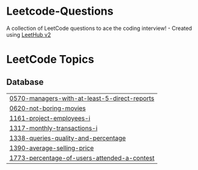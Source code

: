 # Leetcode-Questions
A collection of LeetCode questions to ace the coding interview! - Created using [LeetHub v2](https://github.com/arunbhardwaj/LeetHub-2.0)

<!---LeetCode Topics Start-->
# LeetCode Topics
## Database
|  |
| ------- |
| [0570-managers-with-at-least-5-direct-reports](https://github.com/bhavish1232/Leetcode-Questions/tree/master/0570-managers-with-at-least-5-direct-reports) |
| [0620-not-boring-movies](https://github.com/bhavish1232/Leetcode-Questions/tree/master/0620-not-boring-movies) |
| [1161-project-employees-i](https://github.com/bhavish1232/Leetcode-Questions/tree/master/1161-project-employees-i) |
| [1317-monthly-transactions-i](https://github.com/bhavish1232/Leetcode-Questions/tree/master/1317-monthly-transactions-i) |
| [1338-queries-quality-and-percentage](https://github.com/bhavish1232/Leetcode-Questions/tree/master/1338-queries-quality-and-percentage) |
| [1390-average-selling-price](https://github.com/bhavish1232/Leetcode-Questions/tree/master/1390-average-selling-price) |
| [1773-percentage-of-users-attended-a-contest](https://github.com/bhavish1232/Leetcode-Questions/tree/master/1773-percentage-of-users-attended-a-contest) |
<!---LeetCode Topics End-->